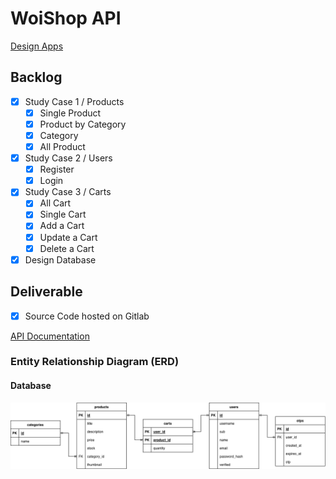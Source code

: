 # WoiShop API

[Design Apps](https://www.figma.com/file/ml1Iw0GkcNH8xENw7k6e5O/WoiShop)

## Backlog
- [x] Study Case 1 / Products
    - [x] Single Product
    - [x] Product by Category
    - [x] Category
    - [x] All Product
- [x] Study Case 2 / Users
    - [x] Register
    - [x] Login
- [x] Study Case 3 / Carts
    - [x] All Cart
    - [x] Single Cart
    - [x] Add a Cart
    - [x] Update a Cart
    - [x] Delete a Cart
- [x] Design Database

## Deliverable
- [x] Source Code hosted on Gitlab

[API Documentation](https://documenter.getpostman.com/view/22906795/VVdddSQV)

### Entity Relationship Diagram (ERD)

#### Database
![](ERD/woishop_db.png)
